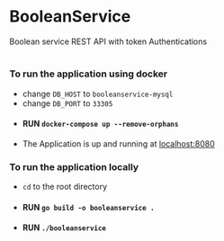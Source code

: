 # BooleanService
Boolean service REST API with token Authentications 

#

### To run the application using docker
* change `DB_HOST` to `booleanservice-mysql`
* change `DB_PORT` to `33305`
* #### RUN `docker-compose up --remove-orphans`
* The Application is up and running at [localhost:8080](http://localhost:8080)   

### To run the application locally
* `cd` to the root directory
* #### RUN  `go build -o booleanservice .`
* #### RUN `./booleanservice`